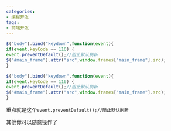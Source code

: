 ```yaml
---
categories: 
- 编程开发
tags:
- 前端开发 
---
```

```javascript
$("body").bind("keydown",function(event){
if(event.keyCode == 116) {
event.preventDefault();//阻止默认刷新
$("#main_frame").attr("src",window.frames["main_frame"].src);
}
```

<!--more-->

```javascript
$("body").bind("keydown",function(event){
if(event.keyCode == 116) {
event.preventDefault();//阻止默认刷新
$("#main_frame").attr("src",window.frames["main_frame"].src);
}
```

重点就是这个`event.preventDefault();//阻止默认刷新`

其他你可以随意操作了